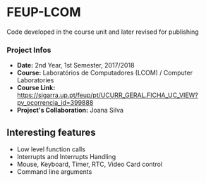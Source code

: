 # FEUP-LCOM
Code developed in the course unit and later revised for publishing

### Project Infos
* **Date:** 2nd Year, 1st Semester, 2017/2018
* **Course:** Laboratórios de Computadores (LCOM) / Computer Laboratories
* **Course Link:** https://sigarra.up.pt/feup/pt/UCURR_GERAL.FICHA_UC_VIEW?pv_ocorrencia_id=399888
* **Project's Collaboration:** Joana Silva 

## Interesting features
 - Low level function calls
 - Interrupts and Interrupts Handling
 - Mouse, Keyboard, Timer, RTC, Video Card control
 - Command line arguments
